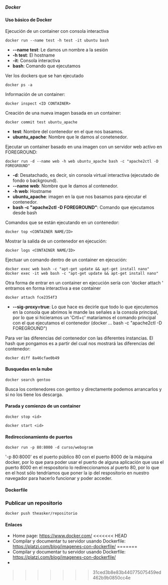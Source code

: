 ##### Docker

#### Uso básico de Docker
Ejecución de un container con consola interactiva

	docker run --name test -h test -it ubuntu bash

  * **--name test**: Le damos un nombre a la sesión
  * **-h test**: El hostname
  * **-it**: Consola interactiva
  * **bash**: Comando que ejecutamos

Ver los dockers que se han ejecutado

	docker ps -a

Información de un container:

	docker inspect <ID CONTAINER>

Creación de una nueva imagen basada en un container:

	docker commit test ubuntu_apache

 * **test**: Nombre del contenedor en el que nos basamos.
 * **ubuntu_apache**: Nombre que le damos al conetenedor.

Ejecutar un container basado en una imagen con un servidor web activo en FOREGROUND:

	docker run -d --name web -h web ubuntu_apache bash -c "apache2ctl -D FOREGROUND"

 * **-d**: Desatachado, es decir, sin consola virtual interactiva (ejecutado de fondo o background).
 * **--name web**: Nombre que le damos al contenedor.
 * **-h web**: Hostname
 * **ubuntu_apache**: imagen en la que nos basamos para ejecutar el contenedor.
 * **bash -c "apache2ctl -D FOREGROUND"**: Comando que ejecutamos desde bash

Comandos que se están ejecutando en un contenedor:

	docker top <CONTAINER NAME/ID>

Mostrar la salida de un contenedor en ejecución:

	docker logs <CONTAINER NAME/ID>

Ejectuar un comando dentro de un container en ejecución:

	docker exec web bash -c "apt-get update && apt-get install nano"	
	docker exec -it web bash -c "apt-get update && apt-get install nano"	

Otra forma de entrar en un container en ejecución sería con 'docker attach <hash>' entramos en forma interactiva a ese container

	docker attach fce2354f3

 * **--sig-proxy=true**: Lo que hace es decirle que todo lo que ejecutemos en la consola que abrimos le mande las señales a la consola principal, por lo que si hicieramos un 'Crtl+c' mataríamos el comando principal con el que ejecutamos el contenedor (docker ... bash -c "apache2ctl -D FOREGROUND")

Para ver las diferencias del contenedor con las diferentes instancias. El hash que pongamos es a partir del cual nos mostrará las diferencias del contenedor:

	docker diff 8a46cfae0b49

#### Busquedas en la nube

	docker search gentoo

Busca los contenedores con gentoo y directamente podemos arrancarlos y si no los tiene los descarga.

#### Parada y comienzo de un container

	docker stop <id>

	docker start <id>

#### Redireccionamiento de puertos

	docker run -p 80:8000 -d curso/webogram

'-p 80:8000' es el puerto público 80 con el puerto 8000 de la máquina docker, por lo que para poder usar el puerto de alguna aplicación que usa el puerto 8000 en el respositorio lo redireccionamos al puerto 80, por lo que en el host sólo tendríamos que poner la ip del respositorio en nuestro navegador para hacerlo funcionar y poder acceder.

#### Dockerfile

### Publicar un repositorio

	docker push theasker/repositorio

#### Enlaces

  * Home page: https://www.docker.com/
<<<<<<< HEAD
  * Compilar y documentar tu servidor usando Dockerfile: https://platzi.com/blog/imagenes-con-dockerfile/ 
=======
  * Compilar y documentar tu servidor usando Dockerfile: https://platzi.com/blog/imagenes-con-dockerfile/
  * 
>>>>>>> 31ced3b8e83b440775075459ed462b9b0850cc4e
